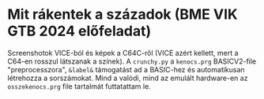 # Mit rákentek a századok (BME VIK GTB 2024 előfeladat)
Screenshotok VICE-ból és képek a C64C-ről (VICE azért kellett, mert a C64-en rosszul látszanak a színek).
A `crunchy.py` a `kenocs.prg` BASICV2-file "preprocesszora", `&label&` támogatást ad a BASIC-hez és 
automatikusan létrehozza a sorszámokat. Mind a valódi, mind az emulált hardware-en az `osszekenocs.prg` file
tartalmát futtatattam le.
